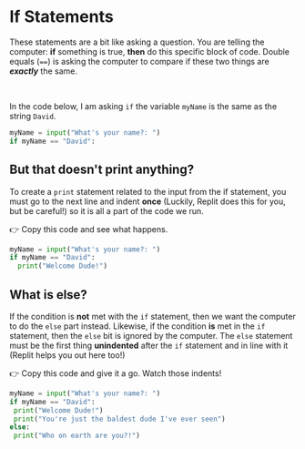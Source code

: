 # If Statements
These statements are a bit like asking a question.
You are telling the computer: **if** something is true, **then** do this specific block of code.
Double equals (`==`) is asking the computer to compare if these two things are ***exactly*** the same.

&nbsp;

In the code below, I am asking `if` the variable `myName` is the same as the string `David`.

```python
myName = input("What's your name?: ")
if myName == "David":
```

## But that doesn't print anything?

To create a `print` statement related to the input from the if statement, you must go to the next line and indent **once** (Luckily, Replit does this for you, but be careful!) so it is all a part of the code we run.

👉 Copy this code and see what happens.

  
```python
myName = input("What's your name?: ")
if myName == "David":
  print("Welcome Dude!")
  ```
  


## What is else?
If the condition is **not** met with the `if` statement, then we want the computer to do the `else` part instead.
Likewise, if the condition **is** met in the `if` statement, then the `else` bit is ignored by the computer.
The `else` statement must be the first thing **unindented** after the `if` statement and in line with it (Replit helps you out here too!)

👉 Copy this code and give it a go. Watch those indents!

 ```python
myName = input("What's your name?: ")
if myName == "David":
  print("Welcome Dude!")
  print("You're just the baldest dude I've ever seen")
else:
  print("Who on earth are you?!")
  ```
&nbsp;
&nbsp;


